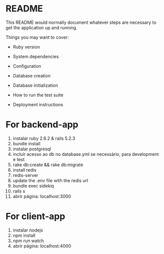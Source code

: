 # README

This README would normally document whatever steps are necessary to get the
application up and running.

Things you may want to cover:

* Ruby version

* System dependencies

* Configuration

* Database creation

* Database initialization

* How to run the test suite

* Deployment instructions
# For backend-app
1. instalar ruby 2.6.2 & rails 5.2.3
2. bundle install
3. instalar postgresql
4. incluir acesso ao db no database.yml se necessário, para development e test
5. rake db:create && rake db:migrate
6. install redis
7. redis-server
8. update the .env file with the redis url
9. bundle exec sidekiq
10. rails s
11. abrir página: localhost:3000

# For client-app
1. instalar nodejs
2. npm install
3. npm run watch
4. abrir página: localhost:4000